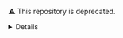 :warning: This repository is deprecated.


<details>

handsontable-RuleJS
===================

Plugin for handsontable using RuleJS library (formulas parser).

## Usage

__Important:__ Few things have been modified in external libraries, so please use all library files only from this repo.


First, include the dependencies (all files you can find in `lib\` directory):


*  Handsontable (js + css) (ver. 0.12.3). 

```html
<script src="lib/handsontable/handsontable.full.js"></script>
<link rel="stylesheet" media="screen" href="lib/handsontable/handsontable.full.css">
```


*  External libraries 

```html
<script src="lib/RuleJS/lib/lodash/lodash.js"></script>
<script src="lib/RuleJS/lib/underscore.string/underscore.string.js"></script>
<script src="lib/RuleJS/lib/moment/moment.js"></script>
<script src="lib/RuleJS/lib/numeral/numeral.js"></script>
<script src="lib/RuleJS/lib/numericjs/numeric.js"></script>
<script src="lib/RuleJS/lib/js-md5/md5.js"></script>
<script src="lib/RuleJS/lib/jstat/jstat.js"></script>
<script src="lib/RuleJS/lib/formulajs/formula.js"></script>
```


*  RuleJS library + plugin for handsontable

```html
<script src="lib/RuleJS/js/parser.js"></script>
<script src="lib/RuleJS/js/ruleJS.js"></script>
<script src="lib/handsontable/handsontable.formula.js"></script>
<link rel="stylesheet" media="screen" href="lib/handsontable/handsontable.formula.css">
```

Then, run `handsontable()` constructor on an empty div and use `formulas:true` in settings.

```html
<div id="example1"></div>
<script>
 var data = [
    ['=$B$2', "Maserati", "Mazda", "Mercedes", "Mini", "=A$1"],
    [2009, 0, 2941, 4303, 354, 5814],
    [2010, 5, 2905, 2867, '=SUM(A4,2,3)', '=$B1'],
    [2011, 4, 2517, 4822, 552, 6127],
    [2012, '=SUM(A2:A5)', '=SUM(B5,E3)', '=A2/B2', 12, 4151]
  ];
  
  $('#example1').handsontable({
    data: data,
    colHeaders: true,
    rowHeaders: true,
    formulas: true
  });
</script>
```


## Features


* math functions: `+` `-` `*` `/` `^`
* logical functions: `=` `>` `<` `>=` `<=` `<>` `NOT`
* error handling: `#DIV/0!` `#ERROR` `#VALUE!` `#REF!` `#NAME?` `#N/A`
* parser excel formulas ([list of supported formulas with links to documentation](http://handsontable.github.io/ruleJS/))
* absolute cell references: `$A$1` `$A1` `A$1`
* nested functions 
* simple auto-fill 
* dynamic updates - alter table
* auto fill (simple)


## Demo

[link](http://handsontable.github.io/handsontable-ruleJS/)

</details>
